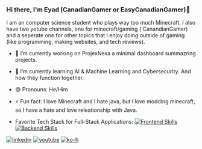 ### Hi there, I'm Eyad (CanadianGamer or EasyCanadianGamer)👋

I am an computer science student who plays way too much Minecraft. I also have two yotube channels, one for minecraft/gaming ( CanandianGamer) and a seperate one for other topics that I enjoy doing outside of gaming (like programming, making websites, and tech reviews).  

- 🔭 I’m currently working on ProjexNexa a minimal dashboard summazring projects.
-  🌱 I’m currently learning AI & Machine Learning and Cybersecurity. And how they function together. 
- 😄 Pronouns: He/Him
- ⚡ Fun fact: I love Minecraft and I hate java, but I love modding minecraft, so I have a hate and love releationship with Java.

- Favorite Tech Stack for Full-Stack Applications:
  [![Frontend Skills](https://skillicons.dev/icons?i=react,ts,nodejs,vite)](https://skillicons.dev)
  [![Backend Skills](https://skillicons.dev/icons?i=js,express,nodejs,vercel)](https://skillicons.dev)

[![linkedin](https://img.shields.io/badge/Linkedin-0A66C2?style=for-the-badge&logo=LinkedIn&logoColor=white)](https://www.linkedin.com/in/eyadm/)
[![youtube](https://img.shields.io/badge/YouTube-FF0000?style=for-the-badge&logo=Youtube&logoColor=white)](https://www.youtube.com/@EyadMerajuddin)
[![ko-fi](https://ko-fi.com/img/githubbutton_sm.svg)](https://ko-fi.com/C0C4V12R4)


<!--
**EasyCanadianGamer/EasyCanadianGamer** is a ✨ _special_ ✨ repository because its `README.md` (this file) appears on your GitHub profile.
https://simpleicons.org/?q=Link
Here are some ideas to get you started:

- 🔭 I’m currently working on ...
- 🌱 I’m currently learning ...
- 👯 I’m looking to collaborate on ...
- 🤔 I’m looking for help with ...
- 💬 Ask me about ...
- 📫 How to reach me: ...
- 😄 Pronouns: ...
- ⚡ Fun fact: ...
-->
